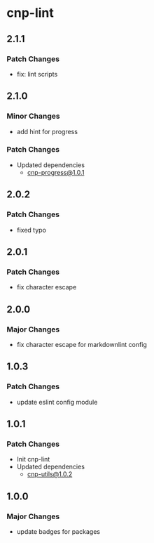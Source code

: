 # cnp-lint

## 2.1.1

### Patch Changes

- fix: lint scripts

## 2.1.0

### Minor Changes

- add hint for progress

### Patch Changes

- Updated dependencies
  - cnp-progress@1.0.1

## 2.0.2

### Patch Changes

- fixed typo

## 2.0.1

### Patch Changes

- fix character escape

## 2.0.0

### Major Changes

- fix character escape for markdownlint config

## 1.0.3

### Patch Changes

- update eslint config module

## 1.0.1

### Patch Changes

- Init cnp-lint
- Updated dependencies
  - cnp-utils@1.0.2

## 1.0.0

### Major Changes

- update badges for packages
